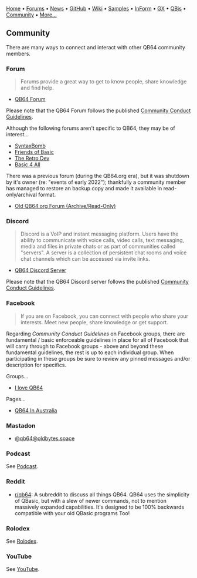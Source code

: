 [Home](https://qb64.com) • [Forums](https://qb64.boards.net/) • [News](news.md) • [GitHub](https://github.com/QB64Official/qb64) • [Wiki](wiki.md) • [Samples](samples.md) • [InForm](inform.md) • [GX](gx.md) • [QBjs](qbjs.md) • [Community](community.md) • [More...](more.md)

## Community

There are many ways to connect and interact with other QB64 community members.

### Forum

> Forums provide a great way to get to know people, share knowledge and find help.

- [QB64 Forum](https://qb64.boards.net/)

Please note that the QB64 Forum follows the published [Community Conduct Guidelines](conduct.md).

Although the following forums aren't specific to QB64, they may be of interest...

- [SyntaxBomb](https://www.syntaxbomb.com/)
- [Friends of Basic](https://friends-of-basic.freeforums.net/board/6/qb64)
- [The Retro Dev](https://www.theretrodev.com/forum/forumdisplay.php?fid=48)
- [Basic 4 All](http://basic4all.epizy.com/)

There was a previous forum (during the QB64.org era), but it was shutdown by it's owner (re: "events of early 2022"); thankfully a community member has managed to restore an backup copy and made it available in read-only/archival format.

- [Old QB64.org Forum (Archive/Read-Only)](https://qb64forum.alephc.xyz/index.php)

### Discord

> Discord is a VoIP and instant messaging platform.  Users have the ability to communicate with voice calls, video calls, text messaging, media and files in private chats or as part of communities called "servers".  A server is a collection of persistent chat rooms and voice chat channels which can be accessed via invite links.  

- [QB64 Discord Server](https://discord.gg/A3HmUe2mv8)

Please note that the QB64 Discord server follows the published [Community Conduct Guidelines](conduct.md).

### Facebook

> If you are on Facebook, you can connect with people who share your interests. Meet new people, share knowledge or get support.

Regarding *Community Conduct Guidelines* on Facebook groups, there are fundamental / basic enforceable guidelines in place for all of Facebook that will carry through to Facebook groups - above and beyond these fundamental guidelines, the rest is up to each individual group. When participating in these groups be sure to review any pinned messages and/or description for specifics.

Groups...

- [I love QB64](https://www.facebook.com/groups/114484741910416/)

Pages...

- [QB64 In Australia](https://www.facebook.com/QB64-In-Australia-303464540396064)

### Mastadon

- [@qb64@oldbytes.space]("https://oldbytes.space/@qb64")

### Podcast

See [Podcast](podcast.md).

### Reddit

- [r/qb64](https://www.reddit.com/r/qb64): A subreddit to discuss all things QB64. QB64 uses the simplicity of QBasic, but with a slew of newer commands, not to mention massively expanded capabilities. It's designed to be 100% backwards compatible with your old QBasic programs Too!

### Rolodex

See [Rolodex](rolodex.md).

### YouTube

See [YouTube](youtube.md).
